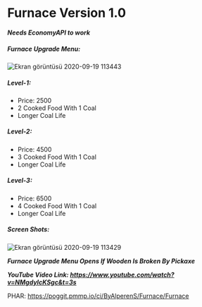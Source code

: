 # Furnace Version 1.0

_***Needs EconomyAPI to work***_

##### Furnace Upgrade Menu:

![Ekran görüntüsü 2020-09-19 113443](https://user-images.githubusercontent.com/49764317/93663027-5143d280-fa6d-11ea-9494-1e5f5674aeea.png)

##### Level-1:

- Price: 2500
- 2 Cooked Food With 1 Coal
- Longer Coal Life

##### Level-2:

- Price: 4500
- 3 Cooked Food With 1 Coal
- Longer Coal Life

##### Level-3:

- Price: 6500
- 4 Cooked Food With 1 Coal
- Longer Coal Life

##### Screen Shots:

![Ekran görüntüsü 2020-09-19 113429](https://user-images.githubusercontent.com/49764317/93663015-340f0400-fa6d-11ea-98ec-edecfb6b0077.png)

_**Furnace Upgrade Menu Opens If Wooden Is Broken By Pickaxe**_


_**YouTube Video Link: https://www.youtube.com/watch?v=NMgdyIcKSgc&t=3s**_

PHAR: https://poggit.pmmp.io/ci/ByAlperenS/Furnace/Furnace
